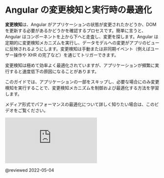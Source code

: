# Angular の変更検知と実行時の最適化

**変更検知**は、Angular がアプリケーションの状態が変更されたかどうか、DOM を更新する必要があるかどうかを確認するプロセスです。簡単に言うと、Angular はコンポーネントを上から下へと走査し、変更を探します。Angular は定期的に変更検知メカニズムを実行し、データモデルへの変更がアプリのビューに反映されるようにします。変更検知は手動または非同期イベント（例えばユーザー操作や XHR の完了など）を通じてトリガーできます。

変更検知は極めて効率よく最適化されていますが、アプリケーションが頻繁に実行すると速度低下の原因になることがあります。

このガイドでは、アプリケーションの一部をスキップし、必要な場合にのみ変更検知を実行することで、変更検知メカニズムを制御および最適化する方法を学習します。

メディア形式でパフォーマンスの最適化について詳しく知りたい場合は、このビデオをご覧ください。

<div class="video-container">

<iframe allow="accelerometer; encrypted-media; gyroscope; picture-in-picture" allowfullscreen frameborder="0" src="https://www.youtube.com/embed/f8sA-i6gkGQ"></iframe>

</div>

@reviewed 2022-05-04
